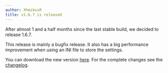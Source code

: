 ```yaml
---
author: XhmikosR
title: v1.6.7 is released
---
```


After almost 1 and a half months since the last stable build, we decided to release 1.6.7.

<!--more-->

This release is mainly a bugfix release. It also has a big performance improvement
when using an INI file to store the settings.

You can download the new version [here](/downloads/).
For the complete changes see the [changelog](/changelog/).
